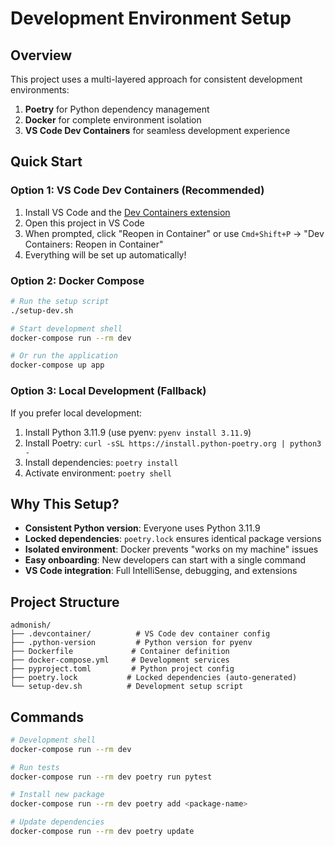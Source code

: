 # Development Environment Setup

## Overview

This project uses a multi-layered approach for consistent development environments:

1. **Poetry** for Python dependency management
2. **Docker** for complete environment isolation
3. **VS Code Dev Containers** for seamless development experience

## Quick Start

### Option 1: VS Code Dev Containers (Recommended)

1. Install VS Code and the [Dev Containers extension](https://marketplace.visualstudio.com/items?itemName=ms-vscode-remote.remote-containers)
2. Open this project in VS Code
3. When prompted, click "Reopen in Container" or use `Cmd+Shift+P` → "Dev Containers: Reopen in Container"
4. Everything will be set up automatically!

### Option 2: Docker Compose

```bash
# Run the setup script
./setup-dev.sh

# Start development shell
docker-compose run --rm dev

# Or run the application
docker-compose up app
```

### Option 3: Local Development (Fallback)

If you prefer local development:

1. Install Python 3.11.9 (use pyenv: `pyenv install 3.11.9`)
2. Install Poetry: `curl -sSL https://install.python-poetry.org | python3 -`
3. Install dependencies: `poetry install`
4. Activate environment: `poetry shell`

## Why This Setup?

- **Consistent Python version**: Everyone uses Python 3.11.9
- **Locked dependencies**: `poetry.lock` ensures identical package versions
- **Isolated environment**: Docker prevents "works on my machine" issues
- **Easy onboarding**: New developers can start with a single command
- **VS Code integration**: Full IntelliSense, debugging, and extensions

## Project Structure

```text
admonish/
├── .devcontainer/          # VS Code dev container config
├── .python-version         # Python version for pyenv
├── Dockerfile             # Container definition
├── docker-compose.yml     # Development services
├── pyproject.toml         # Python project config
├── poetry.lock           # Locked dependencies (auto-generated)
└── setup-dev.sh          # Development setup script
```

## Commands

```bash
# Development shell
docker-compose run --rm dev

# Run tests
docker-compose run --rm dev poetry run pytest

# Install new package
docker-compose run --rm dev poetry add <package-name>

# Update dependencies
docker-compose run --rm dev poetry update
```
